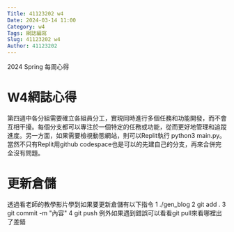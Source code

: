 ```yaml
---
Title: 41123202 w4
Date: 2024-03-14 11:00
Category: w4
Tags: 網誌編寫
Slug: 41123202 w4
Author: 41123202
---
```


2024 Spring 每周心得

<!-- PELICAN_END_SUMMARY -->

# W4網誌心得
第四週中各分組需要確立各組員分工，實現同時進行多個任務和功能開發，而不會互相干擾。每個分支都可以專注於一個特定的任務或功能，從而更好地管理和追蹤進度。另一方面，如果需要檢視動態網站，則可以Replit執行 python3 main.py。當然不只有Replit用github codespace也是可以的先建自己的分支，再來合併完全沒有問題。

# 更新倉儲
透過看老師的教學影片學到如果要更新倉儲有以下指令
1 ./gen_blog
2 git add .
3 git commit -m "內容"
4 git push
例外如果遇到錯誤可以看看git pull來看哪裡出了差錯
